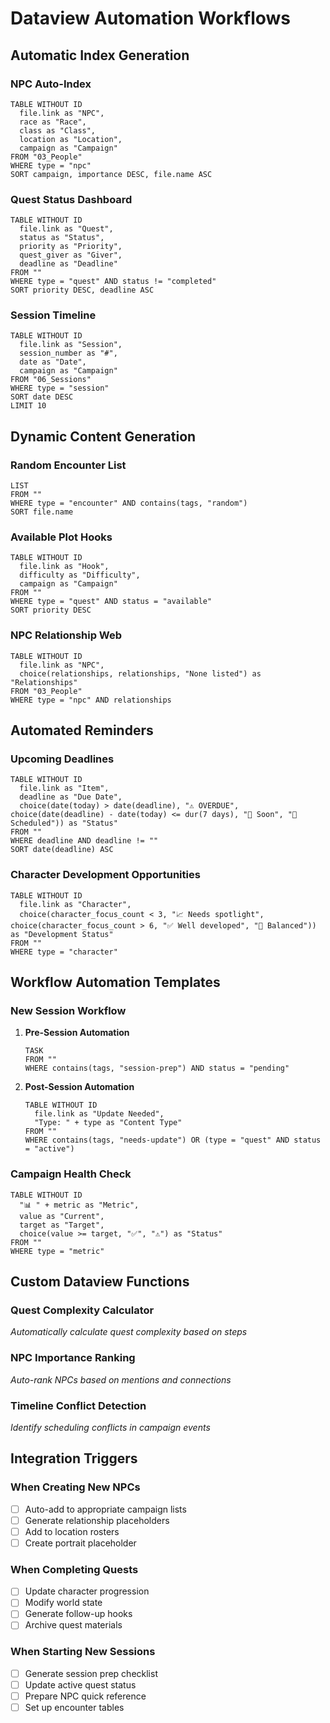 # Dataview Automation Workflows

## Automatic Index Generation

### NPC Auto-Index
```dataview
TABLE WITHOUT ID
  file.link as "NPC",
  race as "Race",
  class as "Class",
  location as "Location",
  campaign as "Campaign"
FROM "03_People"
WHERE type = "npc"
SORT campaign, importance DESC, file.name ASC
```

### Quest Status Dashboard
```dataview
TABLE WITHOUT ID
  file.link as "Quest",
  status as "Status",
  priority as "Priority",
  quest_giver as "Giver",
  deadline as "Deadline"
FROM ""
WHERE type = "quest" AND status != "completed"
SORT priority DESC, deadline ASC
```

### Session Timeline
```dataview
TABLE WITHOUT ID
  file.link as "Session",
  session_number as "#",
  date as "Date",
  campaign as "Campaign"
FROM "06_Sessions"
WHERE type = "session"
SORT date DESC
LIMIT 10
```

## Dynamic Content Generation

### Random Encounter List
```dataview
LIST
FROM ""
WHERE type = "encounter" AND contains(tags, "random")
SORT file.name
```

### Available Plot Hooks
```dataview
TABLE WITHOUT ID
  file.link as "Hook",
  difficulty as "Difficulty",
  campaign as "Campaign"
FROM ""
WHERE type = "quest" AND status = "available"
SORT priority DESC
```

### NPC Relationship Web
```dataview
TABLE WITHOUT ID
  file.link as "NPC",
  choice(relationships, relationships, "None listed") as "Relationships"
FROM "03_People"
WHERE type = "npc" AND relationships
```

## Automated Reminders

### Upcoming Deadlines
```dataview
TABLE WITHOUT ID
  file.link as "Item",
  deadline as "Due Date",
  choice(date(today) > date(deadline), "⚠️ OVERDUE", choice(date(deadline) - date(today) <= dur(7 days), "🔶 Soon", "📅 Scheduled")) as "Status"
FROM ""
WHERE deadline AND deadline != ""
SORT date(deadline) ASC
```

### Character Development Opportunities
```dataview
TABLE WITHOUT ID
  file.link as "Character",
  choice(character_focus_count < 3, "📈 Needs spotlight", choice(character_focus_count > 6, "✅ Well developed", "👥 Balanced")) as "Development Status"
FROM ""
WHERE type = "character"
```

## Workflow Automation Templates

### New Session Workflow
1. **Pre-Session Automation**
   ```dataview
   TASK
   FROM ""
   WHERE contains(tags, "session-prep") AND status = "pending"
   ```

2. **Post-Session Automation**
   ```dataview
   TABLE WITHOUT ID
     file.link as "Update Needed",
     "Type: " + type as "Content Type"
   FROM ""
   WHERE contains(tags, "needs-update") OR (type = "quest" AND status = "active")
   ```

### Campaign Health Check
```dataview
TABLE WITHOUT ID
  "📊 " + metric as "Metric",
  value as "Current",
  target as "Target",
  choice(value >= target, "✅", "⚠️") as "Status"
FROM ""
WHERE type = "metric"
```

## Custom Dataview Functions

### Quest Complexity Calculator
*Automatically calculate quest complexity based on steps*

### NPC Importance Ranking
*Auto-rank NPCs based on mentions and connections*

### Timeline Conflict Detection
*Identify scheduling conflicts in campaign events*

## Integration Triggers

### When Creating New NPCs
- [ ] Auto-add to appropriate campaign lists
- [ ] Generate relationship placeholders
- [ ] Add to location rosters
- [ ] Create portrait placeholder

### When Completing Quests
- [ ] Update character progression
- [ ] Modify world state
- [ ] Generate follow-up hooks
- [ ] Archive quest materials

### When Starting New Sessions
- [ ] Generate session prep checklist
- [ ] Update active quest status
- [ ] Prepare NPC quick reference
- [ ] Set up encounter tables
